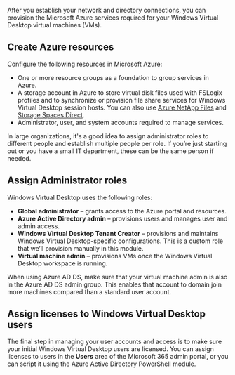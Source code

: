 After you establish your network and directory connections, you can provision the Microsoft Azure services required for your Windows Virtual Desktop virtual machines (VMs). 

## Create Azure resources

Configure the following resources in Microsoft Azure:

<!--Add steps for all these or not. Seems like we have to if we're covering other steps for WVD -->
- One or more resource groups as a foundation to group services in Azure.
- A storage account in Azure to store virtual disk files used with FSLogix profiles and to synchronize or provision file share services for Windows Virtual Desktop session hosts. You can also use [Azure NetApp Files](https://docs.microsoft.com/azure/azure-netapp-files/azure-netapp-files-introduction) and [Storage Spaces Direct](https://docs.microsoft.com/windows-server/storage/storage-spaces/storage-spaces-direct-overview).  
- Administrator, user, and system accounts required to manage services.  

In large organizations, it's a good idea to assign administrator roles to different people and establish multiple people per role. If you’re just starting out or you have a small IT department, these can be the same person if needed.  

## Assign Administrator roles

Windows Virtual Desktop uses the following roles:

- **Global administrator** – grants access to the Azure portal and resources.
- **Azure Active Directory admin** – provisions users and manages user and admin access. 
- **Windows Virtual Desktop Tenant Creator** – provisions and maintains Windows Virtual Desktop-specific configurations. This is a custom role that we’ll provision manually in this module.
- **Virtual machine admin** – provisions VMs once the Windows Virtual Desktop workspace is running.

When using Azure AD DS, make sure that your virtual machine admin is also in the Azure AD DS admin group. This enables that account to domain join more machines compared than a standard user account.  

## Assign licenses to Windows Virtual Desktop users

The final step in managing your user accounts and access is to make sure your initial Windows Virtual Desktop users are licensed. You can assign licenses to users in the **Users** area of the Microsoft 365 admin portal, or you can script it using the Azure Active Directory PowerShell module.